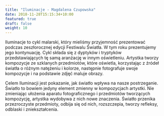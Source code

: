 ```yaml
---
title: "Iluminacje - Magdalena Czupowska"
date: 2018-11-28T15:15:34+10:00
featured: true
draft: false
weight: 10
---
```


Iluminacje to cykl malarski, który mieliśmy przyjemność prezentować podczas zeszłorocznej edycji Festiwalu Światła. W tym roku prezentujemy jego kontynuację. Cykl składa się z dyptyków i tryptyków przedstawiających tę samą aranżację w innym oświetleniu. Artystka tworzy kompozycje ze szklanych przedmiotów, które oświetla, korzystając z źródeł światła o różnym natężeniu i kolorze, następnie fotografuje swoje kompozycje i na podstawie zdjęć maluje obrazy.


Celem Iluminacji jest pokazanie, jak światło wpływa na nasze postrzeganie. Światło to bowiem jedyny element zmienny w kompozycjach artystki. Nie zmieniając ułożenia aparatu fotograficznego i przedmiotów tworzących kompozycję, artystka wydobywa z nich nowe znaczenia. Światło przenika przezroczyste przedmioty, odbija się od nich, rozszczepia, tworzy refleksy, odblaski i zniekształcenia.

